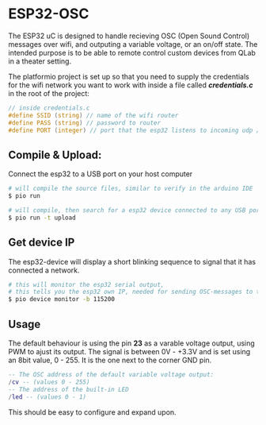 # ESP32-OSC

The ESP32 uC is designed to handle recieving OSC (Open Sound Control) messages over wifi, and outputing a variable voltage, or an on/off state. The intended purpose is to be able to remote control custom devices from QLab in a theater setting.

The platformio project is set up so that you need to supply the credentials for the wifi network you want to work with inside a file called ***credentials.c*** in the root of the project:
```c
// inside credentials.c
#define SSID (string) // name of the wifi router
#define PASS (string) // password to router
#define PORT (integer) // port that the esp32 listens to incoming udp / osc messages at
```

## Compile & Upload:
Connect the esp32 to a USB port on your host computer
```zsh
# will compile the source files, similar to verify in the arduino IDE
$ pio run 
```

```zsh
# will compile, then search for a esp32 device connected to any USB port on your computer.
$ pio run -t upload
```
## Get device IP
The esp32-device will display a short blinking sequence to signal that it has connected a network.
```zsh
# this will monitor the esp32 serial output, 
# this tells you the esp32 own IP, needed for sending OSC-messages to the device
$ pio device monitor -b 115200
```
## Usage
The default behaviour is using the pin **23** as a varable voltage output, using PWM to ajust its output. The signal is between 0V - +3.3V and is set using an 8bit value, 0 - 255. It is the one next to the corner GND pin.<br>
```lua
-- The OSC address of the default variable voltage output:
/cv -- (values 0 - 255)
-- The address of the built-in LED
/led -- (values 0 - 1)
```

 This should be easy to configure and expand upon. 
